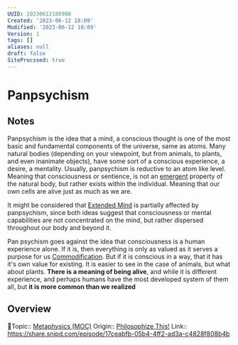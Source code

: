 ```yaml
---
UUID: 20230612180908
Created: '2023-06-12 18:09'
Modified: '2023-06-12 18:09'
Version: 1
tags: []
aliases: null
draft: false
SiteProcssed: true
---
```


# Panpsychism

## Notes

Panpsychism is the idea that a mind, a conscious thought is one of the most basic and fundamental components of the universe, same as atoms. Many natural bodies (depending on your viewpoint, but from animals, to plants, and even inanimate objects), have some sort of a conscious experience, a desire, a mentality. Usually, panpsychism is reductive to an atom like level. Meaning that consciousness or sentience, is not an [emergent](/notes/emergence.md) property of the natural body, but rather exists within the individual. Meaning that our own cells are alive just as much as we are. 

It might be considered that [Extended Mind](/notes/extended-mind.md) is partially affected by panpsychism, since both ideas suggest that consciousness or mental capabilities are not concentrated on the mind, but rather dispersed throughout our body and beyond it.

Pan psychism goes against the idea that consciousness is a human experience alone. If it is, then everything is only as valued as it serves a purpose for us [Commodification](/notes/commodification.md). But if it is conscious in a way, that it has it's own value for existing. It is easier to see in the case of animals, but what about plants. **There is a meaning of being alive**, and while it is different experience, and perhaps humans have the most developed system of them all, but **it is more common than we realized**

## Overview
🔼Topic:: [Metaphysics (MOC)](/mocs/metaphysics-moc.md)
Origin:: [Philosophize This!](/notes/philosophize-this.md)
Link:: https://share.snipd.com/episode/17ceabfb-05b4-4ff2-ad3a-c4828f808b4b
